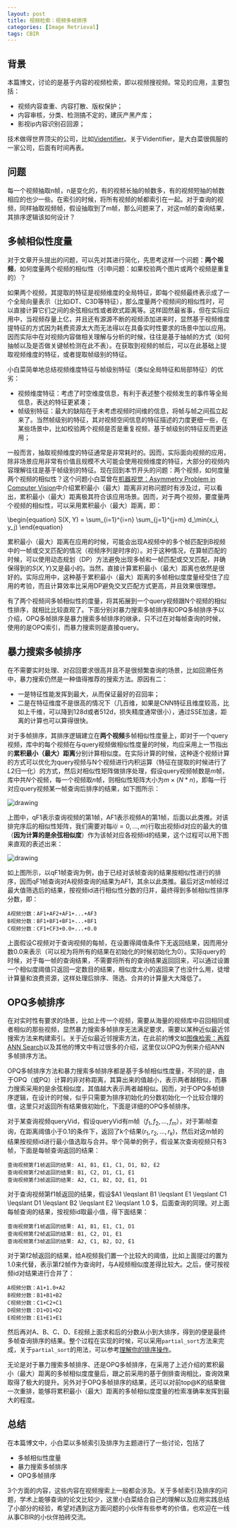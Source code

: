 ```yaml
---
layout: post
title: 视频检索：视频多帧排序
categories: [Image Retrieval]
tags: CBIR
---
```



## 背景

本篇博文，讨论的是基于内容的视频检索，即以视频搜视频。常见的应用，主要包括：

- 视频内容查重、内容打散、版权保护；
- 内容审核，分类、检测搞不定的，建灰产黑产库；
- 影视ip内容识别召回源；

技术做得世界顶尖的公司，比如[Videntifier](https://www.videntifier.com)。关于Videntifier，是大白菜很佩服的一家公司，后面有时间再表。

## 问题

每一个视频抽取n帧，n是变化的，有的视频长抽的帧数多，有的视频短抽的帧数相应的也少一些。在索引的时候，将所有视频的帧都索引在一起。对于查询的视频，同样抽取视频帧，假设抽取到了m帧，那么问题来了，对这m帧的查询结果，其排序逻辑该如何设计？

## 多帧相似性度量

对于文章开头提出的问题，可以先对其进行简化，先思考这样一个问题：**两个视频**，如何度量两个视频的相似性（引申问题：如果校验两个图片或两个视频是重复的）？

如果两个视频，其提取的特征是视频维度的全局特征，即每个视频最终表示成了一个全局向量表示（比如iDT、C3D等特征），那么度量两个视频间的相似性时，可以直接计算它们之间的余弦相似性或者欧式距离等。这样固然最省事，但在实际应用中，当视频存量上亿，并且还有源源不断的视频添加进来时，显然基于视频维度提特征的方式因为耗费资源太大而无法得以在具备实时性要求的场景中加以应用。因而实际中在对视频内容做相关理解与分析的时候，往往是基于抽帧的方式（如何抽帧以及是否做关键帧检测在此不表）。在获取到视频的帧后，可以在此基础上提取视频维度的特征，或者提取帧级别的特征。

小白菜简单地总结视频维度特征与帧级别特征（类似全局特征和局部特征）的优劣：

- 视频维度特征：考虑了时空维度信息，有利于表述整个视频发生的事件等全局信息，表达的特征更紧凑；
- 帧级别特征：最大的缺陷在于未考虑视频时间维的信息，将帧与帧之间孤立起来了。当然帧级别的特征，其对视频空间信息的特征描述的力度更细一些，在某些场景中，比如校验两个视频是否是重复视频，基于帧级别的特征反而更适用；

一般而言，抽取视频维度的特征通常是非常耗时的。因而，实际面向视频的应用，除非场景应用非常有价值且规模不大可能会使用视频维度的特征，大部分的视频内容理解往往是基于帧级别的特征。现在回到本节开头的问题：两个视频，如何度量两个视频的相似性？这个问题小白菜曾在[机器视觉：Asymmetry Problem in Computer Vision](http://yongyuan.name/blog/asymmetry-problem-in-computer-vision.html)中介绍累积最小（最大）距离非对称问题时有涉及过，可以看出，累积最小（最大）距离极其符合该应用场景。因而，对于两个视频，要度量两个视频的相似性，可以采用累积最小（最大）距离，即：

\begin{equation}
S(X, Y) = \sum_{i=1}^{i=n} \sum_{j=1}^{j=m} d_\min(x_i, y_j)
\end{equation}

累积最小（最大）距离在应用的时候，可能会出现A视频中的多个帧匹配到B视频中的一帧或交叉匹配的情况（视频序列是时序的）。对于这种情况，在算帧匹配的时候，可以使用动态规划（DP）方法避免出现多帧和一帧匹配或交叉匹配，并确保得到的$S(X,Y)$又是最小的。当然，直接计算累积最小（最大）距离也依然是很好的。实际应用中，这种基于累积最小（最大）距离的多帧相似度度量经受住了应用的考验，而且计算效率比采用DP避免交叉匹配方式更高，并且效果很理想。

有了两个视频间多帧相似性的度量，将其拓展到一个query视频跟N个视频的相似性排序，就相比比较直观了。下面分别对暴力搜索多帧排序和OPQ多帧排序予以介绍，OPQ多帧排序是暴力搜索多帧排序的继承，只不过在对每帧查询的时候，使用的是OPQ索引，而暴力搜索则是直接query。

## 暴力搜索多帧排序

在不需要实时处理、对召回要求很高并且不是很频繁查询的场景，比如回溯任务中，暴力搜索仍然是一种值得推荐的搜索方法。原因有二：

- 一是特征性能发挥到最大，从而保证最好的召回率；
- 二是在特征维度不是很高的情况下（几百维，如果是CNN特征且维度较高，比如上千维，可以降到128d或者512d，损失精度通常很小），通过SSE加速，距离的计算也可以算得很快。

对于多帧排序，其排序逻辑建立在**两个视频**多帧相似性度量上，即对于一个query视频，库中的每个视频在与query视频做相似性度量的时候，均应采用上一节指出的**累积最小（最大）距离**分别计算相似度。在实际计算的时候，这种逐个视频计算的方式可以优化为query视频与N个视频进行内积运算（特征在提取的时候进行了$L2$归一化）的方式，然后对相似性矩阵做排序处理，假设query视频帧数是$m$帧，库中共$N$个视频，每一个视频取$n$帧，则相似性矩阵大小为$m \times (N*n)$，即每一行对应query视频某一帧查询后排序的结果，如下图所示：

![drawing](http://yongyuan.name/imgs/posts/multiframes_reranking1.png)

上图中，qF1表示查询视频的第1帧，AF1表示视频A的第1帧，后面以此类推。对该排完序后的相似性矩阵，我们需要对每$i(i = 0,...,m)$行取出视频id对应的最大的值（**因为计算的是余弦相似度**）作为该帧对应各视频id的结果，这个过程可以用下图来直观的表述出来：

![drawing](http://yongyuan.name/imgs/posts/multiframes_reranking2.png)

如上图所示，以qF1帧查询为例，由于已经对该帧查询的结果按相似性进行的排序，因而qF1帧查询对A视频查询的结果为AF1，其余以此类推。最后对这m帧经过最大值筛选后的结果，按视频id进行相似性分数的归并，最终得到多帧相似性排序分数，即：

```text
A视频分数：AF1+AF2+AF1+...+AF3 
B视频分数：BF1+BF1+BF1+...+BF1
C视频分数：CF1+CF3+0.0+...+0.0
```

上面假设C视频对于查询视频的每帧，在设置得阈值条件下无返回结果，因而用分数0.0来表示（可以视为将所有的结果在初始化的时候初始化为0）。实际query的时候，对于每一帧的查询结果，不需要将所有的查询结果返回回来，可以通过设置一个相似度阈值只返回一定数目的结果，相似度太小的返回来了也没什么用，徒增计算量和浪费资源，这样处理后排序、筛选、合并的计算量大大降低了。

## OPQ多帧排序

在对实时性有要求的场景，比如上传一个视频，需要从海量的视频库中召回相同或者相似的那些视频，显然暴力搜索多帧排序无法满足要求，需要以某种近似最近邻搜索方法来构建索引。关于近似最近邻搜索方法，在此前的博文如[图像检索：再叙ANN Search](http://yongyuan.name/blog/ann-search.html)以及其他的博文中有过很多的介绍，这里仅以OPQ为例来介绍ANN多帧排序方法。

OPQ多帧排序方法和暴力搜索多帧排序都是基于多帧相似性度量，不同的是，由于OPQ（或PQ）计算的非对称距离，其算出来的值越小，表示两者越相似，而暴力搜索采用的是余弦相似度，其值越大表示两者越相似。因而，对于OPQ多帧排序逻辑，在设计的时候，似乎只需要为排序初始化的分数初始化一个比较合理的值，这里只对返回所有结果做初始化，下面是详细的OPQ多帧排序。

对于某查询视频queryVid，假设queryVid有m帧$（f_1,f_2,...,f_m）$，对于第i帧查询，在距离阈值小于0.1的条件下，返回了k个结果$(r_1, r_2,...,r_k)$，然后对这m帧的结果按视频id进行最小值选取与合并。举个简单的例子，假设某次查询视频只有3帧，下面是每帧查询返回的结果：

```text
查询视频第f1帧返回的结果: A1, B1, E1, C1, D1, B2, E2
查询视频第f2帧返回的结果: B1, C2, D1, C1, E1
查询视频第f3帧返回的结果: A2, C1, B2, D2, E1, D1
```

对于查询视频第f1帧返回的结果，假设$A1 \leqslant B1 \leqslant E1 \leqslant C1 \leqslant D1 \leqslant B2 \leqslant E2 \leqslant 1.0 $，后面查询的同理。对上面每帧查询的结果，按视频id取最小值，得下面结果：

```text
查询视频第f1帧返回的结果: A1, B1, E1, C1, D1
查询视频第f2帧返回的结果: B1, C2, D1, E1
查询视频第f3帧返回的结果: A2, C1, B2, D2, E1
```

对于第f2帧返回的结果，给A视频我们置一个比较大的阈值，比如上面提过的置为1.0来代替，表示第f2帧作为查询时，与A视频相似度差得比较大。之后，便可按视频id对结果进行合并了：

```text
A视频分数：A1+1.0+A2
B视频分数：B1+B1+B2   
C视频分数：C1+C2+C1
D视频分数：D1+D1+D2
E视频分数：E1+E1+E1
```

然后再对A、B、C、D、E视频上面求和后的分数从小到大排序，得到的便是最终多帧查询排序的结果。整个过程在实现的时候，可以采用`partial_sort`方法来完成，关于`partial_sort`的用法，可以参考[理解你的排序操作](http://www.cnblogs.com/qlee/archive/2011/05/25/2057281.html)。

无论是对于暴力搜索多帧排序、还是OPQ多帧排序，在采用了上述介绍的累积最小（最大）距离的多帧相似度度量后，跟之前采用的基于倒排查询相比，查询效果取得了极大的提升。另外对于OPQ多帧排序的结果，还可以对前top@K的结果做一次重排，能够将累积最小（最大）距离的多帧相似度度量的检索准确率发挥到最大的程度。

## 总结

在本篇博文中，小白菜以多帧索引及排序为主题进行了一些讨论，包括了

- 多帧相似性度量
- 暴力搜索多帧排序
- OPQ多帧排序

3个方面的内容，这些内容在视频搜索上一般都会涉及。关于多帧索引及排序的问题，学术上能够查询的论文比较少，这里小白菜结合自己的理解以及应用实践总结了小部分的经验，希望对遇到这方面问题的小伙伴有些参考的价值，也欢迎在一线从事CBIR的小伙伴拍砖交流。
